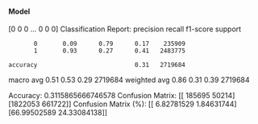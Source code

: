 #### Model
[0 0 0 ... 0 0 0]
Classification Report:
              precision    recall  f1-score   support

           0       0.09      0.79      0.17    235909
           1       0.93      0.27      0.41   2483775

    accuracy                           0.31   2719684
   macro avg       0.51      0.53      0.29   2719684
weighted avg       0.86      0.31      0.39   2719684

Accuracy: 0.3115865666746578
Confusion Matrix:
[[ 185695   50214]
 [1822053  661722]]
Confusion Matrix (%):
[[ 6.82781529  1.84631744]
 [66.99502589 24.33084138]]
